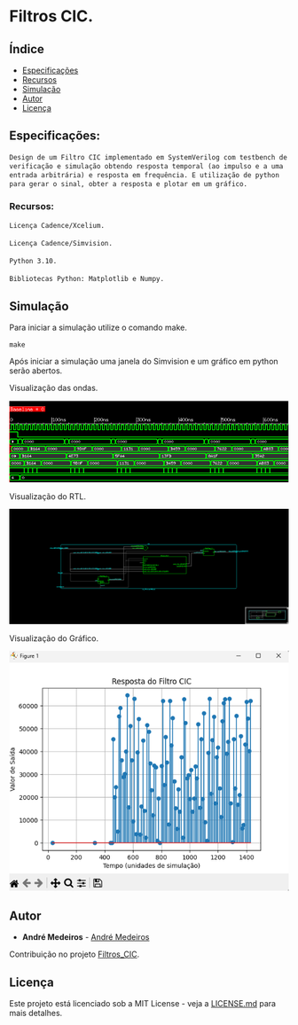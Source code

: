 # Filtros CIC.

## Índice
- [Especificações](#Especificações)
- [Recursos](#Recursos)
- [Simulação](#Simulação)
- [Autor](#Autor)
- [Licença](#Licença)

## Especificações:

```
Design de um Filtro CIC implementado em SystemVerilog com testbench de verificação e simulação obtendo resposta temporal (ao impulso e a uma entrada arbitrária) e resposta em frequência. E utilização de python para gerar o sinal, obter a resposta e plotar em um gráfico.
```

### Recursos:

```
Licença Cadence/Xcelium.

Licença Cadence/Simvision.

Python 3.10.

Bibliotecas Python: Matplotlib e Numpy.
```

## Simulação

Para iniciar a simulação utilize o comando make.

```
make
```

Após iniciar a simulação uma janela do Simvision e um gráfico em python serão abertos.

Visualização das ondas.

![](ondas.png)

Visualização do RTL.

![](rtl.png)

Visualização do Gráfico.

![](plot.png)

## Autor

* **André Medeiros** - [André Medeiros](https://github.com/andreemedeiros)

Contribuição no projeto [Filtros_CIC](https://github.com/andreemedeiros/Filtros_CIC/graphs/contributors).

## Licença

Este projeto está licenciado sob a MIT License - veja a [LICENSE.md](LICENSE.md) para mais detalhes.
